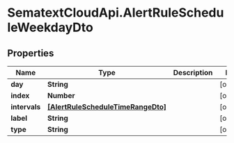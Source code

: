# SematextCloudApi.AlertRuleScheduleWeekdayDto

## Properties
Name | Type | Description | Notes
------------ | ------------- | ------------- | -------------
**day** | **String** |  | [optional] 
**index** | **Number** |  | [optional] 
**intervals** | [**[AlertRuleScheduleTimeRangeDto]**](AlertRuleScheduleTimeRangeDto.md) |  | [optional] 
**label** | **String** |  | [optional] 
**type** | **String** |  | [optional] 


